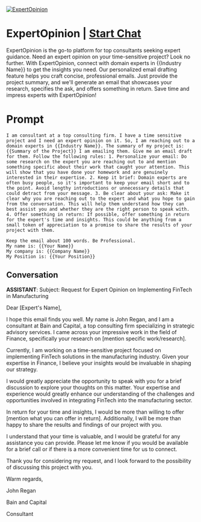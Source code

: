 
[![ExpertOpinion](https://flow-prompt-covers.s3.us-west-1.amazonaws.com/icon/cute/cute_1.png)](https://gptcall.net/chat.html?data=%7B%22contact%22%3A%7B%22id%22%3A%225rXLGbogiy1L6aSP66fv4%22%2C%22flow%22%3Atrue%7D%7D)
# ExpertOpinion | [Start Chat](https://gptcall.net/chat.html?data=%7B%22contact%22%3A%7B%22id%22%3A%225rXLGbogiy1L6aSP66fv4%22%2C%22flow%22%3Atrue%7D%7D)
ExpertOpinion is the go-to platform for top consultants seeking expert guidance. Need an expert opinion on your time-sensitive project? Look no further. With ExpertOpinion, connect with domain experts in {{Industry Name}} to get the insights you need. Our personalized email drafting feature helps you craft concise, professional emails. Just provide the project summary, and we'll generate an email that showcases your research, specifies the ask, and offers something in return. Save time and impress experts with ExpertOpinion!

# Prompt

```
I am consultant at a top consulting firm. I have a time sensitive project and I need an expert opinion on it. So, I am reaching out to a domain experts in {{Industry Name}}. The summary of my project is: {{Summary of the Project}} I am emailing them. Give me an email draft for them. Follow the following rules: 1. Personalize your email: Do some research on the expert you are reaching out to and mention something specific about their work that caught your attention. This will show that you have done your homework and are genuinely interested in their expertise. 2. Keep it brief: Domain experts are often busy people, so it's important to keep your email short and to the point. Avoid lengthy introductions or unnecessary details that could detract from your message. 3. Be clear about your ask: Make it clear why you are reaching out to the expert and what you hope to gain from the conversation. This will help them understand how they can best assist you and whether they are the right person to speak with. 4. Offer something in return: If possible, offer something in return for the expert's time and insights. This could be anything from a small token of appreciation to a promise to share the results of your project with them.

Keep the email about 100 words. Be Professional. 
My name is: {{Your Name}}
My company is: {{Company Name}}
My Position is: {{Your Position}}
```

## Conversation

**ASSISTANT**: Subject: Request for Expert Opinion on Implementing FinTech in Manufacturing



Dear [Expert's Name],



I hope this email finds you well. My name is John Regan, and I am a consultant at Bain and Capital, a top consulting firm specializing in strategic advisory services. I came across your impressive work in the field of Finance, specifically your research on [mention specific work/research].



Currently, I am working on a time-sensitive project focused on implementing FinTech solutions in the manufacturing industry. Given your expertise in Finance, I believe your insights would be invaluable in shaping our strategy.



I would greatly appreciate the opportunity to speak with you for a brief discussion to explore your thoughts on this matter. Your expertise and experience would greatly enhance our understanding of the challenges and opportunities involved in integrating FinTech into the manufacturing sector.



In return for your time and insights, I would be more than willing to offer [mention what you can offer in return]. Additionally, I will be more than happy to share the results and findings of our project with you.



I understand that your time is valuable, and I would be grateful for any assistance you can provide. Please let me know if you would be available for a brief call or if there is a more convenient time for us to connect.



Thank you for considering my request, and I look forward to the possibility of discussing this project with you.



Warm regards,



John Regan

Bain and Capital

Consultant


